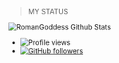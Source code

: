 > MY STATUS

![RomanGoddess Github Stats](https://github-readme-stats.github-readme-stats-team.vercel.app/api?username=RomanGoddess&theme=vision-friendly-dark&show_icons=true)

- ![Profile views](https://gpvc.arturio.dev/Starkgang)
- [![GitHub followers](https://img.shields.io/github/followers/romangoddess.svg?style=social&label=Follow&maxAge=2592000)](https://github.com/RomanGoddess?tab=followers)
